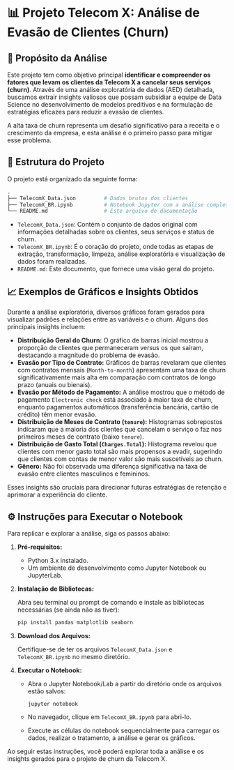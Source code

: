 # 📊 **Projeto Telecom X: Análise de Evasão de Clientes (Churn)**

## 🎯 **Propósito da Análise**

Este projeto tem como objetivo principal **identificar e compreender os fatores que levam os clientes da Telecom X a cancelar seus serviços (churn)**. Através de uma análise exploratória de dados (AED) detalhada, buscamos extrair insights valiosos que possam subsidiar a equipe de Data Science no desenvolvimento de modelos preditivos e na formulação de estratégias eficazes para reduzir a evasão de clientes.

A alta taxa de churn representa um desafio significativo para a receita e o crescimento da empresa, e esta análise é o primeiro passo para mitigar esse problema.

## 📁 **Estrutura do Projeto**

O projeto está organizado da seguinte forma:
```bash
.
├── TelecomX_Data.json         # Dados brutos dos clientes
├── TelecomX_BR.ipynb          # Notebook Jupyter com a análise completa
└── README.md                  # Este arquivo de documentação
```
- `TelecomX_Data.json`: Contém o conjunto de dados original com informações detalhadas sobre os clientes, seus serviços e status de churn.
- `TelecomX_BR.ipynb`: É o coração do projeto, onde todas as etapas de extração, transformação, limpeza, análise exploratória e visualização de dados foram realizadas.
- `README.md`: Este documento, que fornece uma visão geral do projeto.

## 📈 **Exemplos de Gráficos e Insights Obtidos**

Durante a análise exploratória, diversos gráficos foram gerados para visualizar padrões e relações entre as variáveis e o churn. Alguns dos principais insights incluem:

- **Distribuição Geral do Churn:** O gráfico de barras inicial mostrou a proporção de clientes que permaneceram versus os que saíram, destacando a magnitude do problema de evasão.
- **Evasão por Tipo de Contrato:** Gráficos de barras revelaram que clientes com contratos mensais (`Month-to-month`) apresentam uma taxa de churn significativamente mais alta em comparação com contratos de longo prazo (anuais ou bienais).
- **Evasão por Método de Pagamento:** A análise mostrou que o método de pagamento `Electronic check` está associado à maior taxa de churn, enquanto pagamentos automáticos (transferência bancária, cartão de crédito) têm menor evasão.
- **Distribuição de Meses de Contrato (`tenure`):** Histogramas sobrepostos indicaram que a maioria dos clientes que cancelam o serviço o faz nos primeiros meses de contrato (baixo `tenure`).
- **Distribuição de Gasto Total (`Charges.Total`):** Histograma revelou que clientes com menor gasto total são mais propensos a evadir, sugerindo que clientes com contas de menor valor são mais suscetíveis ao churn.
- **Gênero:** Não foi observada uma diferença significativa na taxa de evasão entre clientes masculinos e femininos.

Esses insights são cruciais para direcionar futuras estratégias de retenção e aprimorar a experiência do cliente.

## ⚙️ **Instruções para Executar o Notebook**

Para replicar e explorar a análise, siga os passos abaixo:

1. **Pré-requisitos:**
   - Python 3.x instalado.
   - Um ambiente de desenvolvimento como Jupyter Notebook ou JupyterLab.
  
2. **Instalação de Bibliotecas:**
   
    Abra seu terminal ou prompt de comando e instale as bibliotecas necessárias (se ainda não as tiver):

    ```bash
    pip install pandas matplotlib seaborn
    ```
3. **Download dos Arquivos:**
   
     Certifique-se de ter os arquivos `TelecomX_Data.json` e `TelecomX_BR.ipynb` no mesmo diretório.
   
5. **Executar o Notebook:**

   - Abra o Jupyter Notebook/Lab a partir do diretório onde os arquivos estão salvos:
   
     ```bach
     jupyter notebook
     ```
     
    - No navegador, clique em `TelecomX_BR.ipynb` para abri-lo.
    - Execute as células do notebook sequencialmente para carregar os dados, realizar o tratamento, a análise e gerar os gráficos.
   
Ao seguir estas instruções, você poderá explorar toda a análise e os insights gerados para o projeto de churn da Telecom X.
